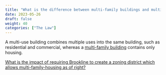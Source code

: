 ```yaml
---
title: "What is the difference between multi-family buildings and multi-use buildings?"
date: 2023-05-26
draft: false
weight: 40
categories: ["The Law"]
---
```

A multi-use building combines multiple uses into the same building, such as residential and commercial, whereas a [multi-family building](multi-family-housing.md) contains only housing. 

[What is the impact of requiring Brookline to create a zoning district which allows multi-family-housing as of right?](/posts/multi-family-housing-by-right)


